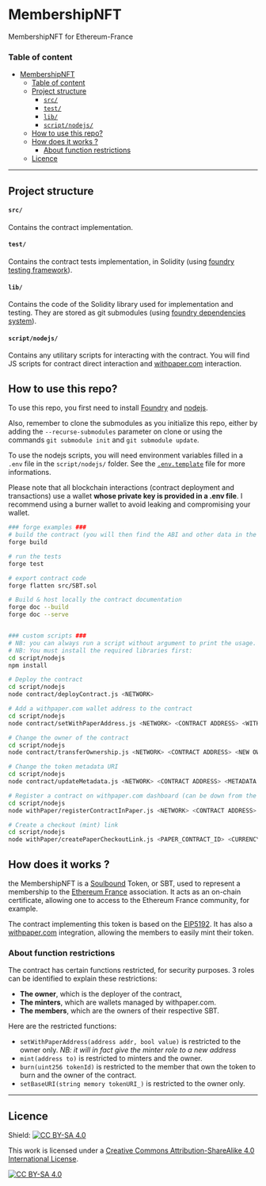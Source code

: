 # MembershipNFT
MembershipNFT for Ethereum-France

### Table of content
- [MembershipNFT](#membershipnft)
    - [Table of content](#table-of-content)
  - [Project structure](#project-structure)
      - [`src/`](#src)
      - [`test/`](#test)
      - [`lib/`](#lib)
      - [`script/nodejs/`](#scriptnodejs)
  - [How to use this repo?](#how-to-use-this-repo)
  - [How does it works ?](#how-does-it-works-)
    - [About function restrictions](#about-function-restrictions)
  - [Licence](#licence)

---

## Project structure

#### `src/`
Contains the contract implementation.

#### `test/`

Contains the contract tests implementation, in Solidity (using [foundry testing framework](https://book.getfoundry.sh/forge/tests)).

#### `lib/`

Contains the code of the Solidity library used for implementation and testing. They are stored as git submodules (using [foundry dependencies system](https://book.getfoundry.sh/projects/dependencies)).

#### `script/nodejs/`

Contains any utilitary scripts for interacting with the contract. You will find JS scripts for contract direct interaction and [withpaper.com](https://withpaper.com/) interaction.


## How to use this repo?

To use this repo, you first need to install [Foundry](https://book.getfoundry.sh/getting-started/installation) and [nodejs](https://nodejs.org/en/download).

Also, remember to clone the submodules as you initialize this repo, either by adding the `--recurse-submodules` parameter on clone or using the commands `git submodule init` and `git submodule update`.

To use the nodejs scripts, you will need environment variables filled in a `.env` file in the `script/nodejs/` folder. See the [`.env.template`](./script/nodejs/.env.template) file for more informations.

Please note that all blockchain interactions (contract deployment and transactions) use a wallet **whose private key is provided in a .env file**. I recommend using a burner wallet to avoid leaking and compromising your wallet.

```bash
### forge examples ###
# build the contract (you will then find the ABI and other data in the `out/` directory)
forge build

# run the tests
forge test

# export contract code
forge flatten src/SBT.sol

# Build & host locally the contract documentation
forge doc --build
forge doc --serve


### custom scripts ###
# NB: you can always run a script without argument to print the usage.
# NB: You must install the required libraries first:
cd script/nodejs
npm install

# Deploy the contract
cd script/nodejs
node contract/deployContract.js <NETWORK>

# Add a withpaper.com wallet address to the contract
cd script/nodejs
node contract/setWithPaperAddress.js <NETWORK> <CONTRACT ADDRESS> <WITHPAPER ADDRESS>

# Change the owner of the contract
cd script/nodejs
node contract/transferOwnership.js <NETWORK> <CONTRACT ADDRESS> <NEW OWNER ADDRESS>

# Change the token metadata URI
cd script/nodejs
node contract/updateMetadata.js <NETWORK> <CONTRACT ADDRESS> <METADATA URI>

# Register a contract on withpaper.com dashboard (can be down from the dashboard directly)
cd script/nodejs
node withPaper/registerContractInPaper.js <NETWORK> <CONTRACT ADDRESS>

# Create a checkout (mint) link
cd script/nodejs
node withPaper/createPaperCheckoutLink.js <PAPER_CONTRACT_ID> <CURRENCY>
```


## How does it works ?

the MembershipNFT is a [Soulbound](https://vitalik.ca/general/2022/01/26/soulbound.html) Token, or SBT, used to represent a membership to the [Ethereum France](https://www.ethereum-france.com/) association. It acts as an on-chain certificate, allowing one to access to the Ethereum France community, for example.

The contract implementing this token is based on the [EIP5192](https://eips.ethereum.org/EIPS/eip-5192). It has also a [withpaper.com](https://withpaper.com/) integration, allowing the members to easily mint their token.

### About function restrictions
The contract has certain functions restricted, for security purposes. 3 roles can be identified to explain these restrictions:
- **The owner**, which is the deployer of the contract,
- **The minters**, which are wallets managed by withpaper.com.
- **The members**, which are the owners of their respective SBT.

Here are the restricted functions:
- `setWithPaperAddress(address addr, bool value)` is restricted to the owner only. _NB: it will in fact give  the minter role to a new address_
- `mint(address to)` is restricted to minters and the owner.
- `burn(uint256 tokenId)` is restricted to the member that own the token to burn and the owner of the contract.
- `setBaseURI(string memory tokenURI_)` is restricted to the owner only.

---
## Licence

Shield: [![CC BY-SA 4.0][cc-by-sa-shield]][cc-by-sa]

This work is licensed under a
[Creative Commons Attribution-ShareAlike 4.0 International License][cc-by-sa].

[![CC BY-SA 4.0][cc-by-sa-image]][cc-by-sa]

[cc-by-sa]: http://creativecommons.org/licenses/by-sa/4.0/
[cc-by-sa-image]: https://licensebuttons.net/l/by-sa/4.0/88x31.png
[cc-by-sa-shield]: https://img.shields.io/badge/License-CC%20BY--SA%204.0-lightgrey.svg
